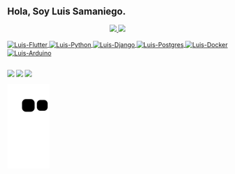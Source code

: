 ## Hola, Soy Luis Samaniego.
<div align="center">
  <a href="https://github.com/samaniegoluis">
  <img height="160em" src="https://github-readme-stats.vercel.app/api?username=samaniegoluis&show_icons=true&theme=highcontrast&include_all_commits=true&count_private=true"/>
  <img height="160em" src="https://github-readme-stats.vercel.app/api/top-langs/?username=samaniegoluis&layout=compact&langs_count=10&theme=highcontrast"/>
</div>
<div style="display: inline_block"><br>
  <img align="center" alt="Luis-Flutter" height="30" width="40" src="https://cdn.jsdelivr.net/gh/devicons/devicon/icons/flutter/flutter-original.svg">
  <img align="center" alt="Luis-Python" height="30" width="40" src="https://cdn.jsdelivr.net/gh/devicons/devicon/icons/python/python-original.svg">
  <img align="center" alt="Luis-Django" height="30" width="40" src="https://cdn.jsdelivr.net/gh/devicons/devicon/icons/django/django-plain.svg">
  <img align="center" alt="Luis-Postgres" height="30" width="40" src="https://cdn.jsdelivr.net/gh/devicons/devicon/icons/postgresql/postgresql-original.svg">
  <img align="center" alt="Luis-Docker" height="30" width="40" src="https://cdn.jsdelivr.net/gh/devicons/devicon/icons/docker/docker-original.svg">
  <img align="center" alt="Luis-Arduino" height="30" width="40" src="https://cdn.jsdelivr.net/gh/devicons/devicon/icons/arduino/arduino-original.svg">
  <!-- <img align="right" alt="Luis-pic" height="150" style="border-radius:50px;" src="https://media.discordapp.net/attachments/639956127056134178/890373478988013628/Publicacoes_Instagram_1_1.png?width=676&height=676"> -->
</div>
  
  ##
 
<div> 
  <a href="https://www.youtube.com/LuisOctavioSamaniegoBarajas" target="_blank"><img src="https://img.shields.io/badge/YouTube-FF0000?style=for-the-badge&logo=youtube&logoColor=white" target="_blank"></a>
  <a href="https://www.instagram.com/luis_samaniego/" target="_blank"><img src="https://img.shields.io/badge/-Instagram-%23A85810?style=for-the-badge&logo=instagram&logoColor=white" target="_blank"></a>
 	<!-- <a href="https://www.twitch.tv/samaniegoluisi" target="_blank"><img src="https://img.shields.io/badge/Twitch-9146FF?style=for-the-badge&logo=twitch&logoColor=white" target="_blank"></a> -->
 <!-- <a href="https://discord.gg/wagxzStdcR" target="_blank"><img src="https://img.shields.io/badge/Discord-7289DA?style=for-the-badge&logo=discord&logoColor=white" target="_blank"></a>  -->
  <!-- <a href = "mailto:contatosamaniegoluis@gmail.com"><img src="https://img.shields.io/badge/-Gmail-%23333?style=for-the-badge&logo=gmail&logoColor=white" target="_blank"></a> -->
  <a href="https://linkedin.com/in/luis-samaniegob" target="_blank"><img src="https://img.shields.io/badge/-LinkedIn-%230077B5?style=for-the-badge&logo=linkedin&logoColor=white" target="_blank"></a> 
 
![Snake animation](https://github.com/samaniegoluis/samaniegoluis/blob/output/github-contribution-grid-snake.svg)
 
</div>

